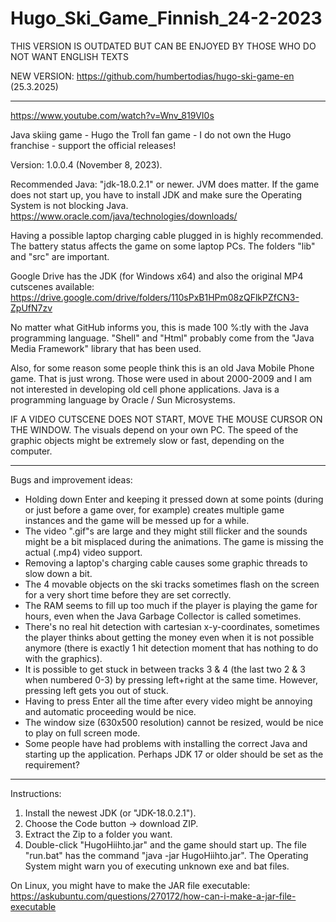 # Hugo_Ski_Game_Finnish_24-2-2023
THIS VERSION IS OUTDATED BUT CAN BE ENJOYED BY THOSE WHO DO NOT WANT ENGLISH TEXTS

NEW VERSION: https://github.com/humbertodias/hugo-ski-game-en
(25.3.2025)

----

  <a href="#" target="_blank" rel="noopener noreferrer">https://www.youtube.com/watch?v=Wnv_819VI0s</a> 


Java skiing game - Hugo the Troll fan game - I do not own the Hugo franchise - support the official releases! 

Version: 1.0.0.4 (November 8, 2023). 

Recommended Java: "jdk-18.0.2.1" or newer. JVM does matter. If the game does not start up, you have to install JDK and make sure the Operating System is not blocking Java.
https://www.oracle.com/java/technologies/downloads/ 

Having a possible laptop charging cable plugged in is highly recommended. The battery status affects the game on some laptop PCs. The folders "lib" and "src" are important.

Google Drive has the JDK (for Windows x64) and also the original MP4 cutscenes available: 
https://drive.google.com/drive/folders/110sPxB1HPm08zQFlkPZfCN3-ZpUfN7zv 

No matter what GitHub informs you, this is made 100 %:tly with the Java programming language. "Shell" and "Html" probably come from the "Java Media Framework" library that has been used.

Also, for some reason some people think this is an old Java Mobile Phone game. That is just wrong. Those were used in about 2000-2009 and I am not interested in developing old cell phone applications. Java is a programming language by Oracle / Sun Microsystems.

IF A VIDEO CUTSCENE DOES NOT START, MOVE THE MOUSE CURSOR ON THE WINDOW. The visuals depend on your own PC. The speed of the graphic objects might be extremely slow or fast, depending on the computer.

---

Bugs and improvement ideas:
- Holding down Enter and keeping it pressed down at some points (during or just before a game over, for example) creates multiple game instances and the game will be messed up for a while.
- The video ".gif"s are large and they might still flicker and the sounds might be a bit misplaced during the animations. The game is missing the actual (.mp4) video support.
- Removing a laptop's charging cable causes some graphic threads to slow down a bit.
- The 4 movable objects on the ski tracks sometimes flash on the screen for a very short time before they are set correctly.
- The RAM seems to fill up too much if the player is playing the game for hours, even when the Java Garbage Collector is called sometimes.
- There's no real hit detection with cartesian x-y-coordinates, sometimes the player thinks about getting the money even when it is not possible anymore (there is exactly 1 hit detection moment that has nothing to do with the graphics).
- It is possible to get stuck in between tracks 3 & 4 (the last two 2 & 3 when numbered 0-3) by pressing left+right at the same time. However, pressing left gets you out of stuck.
- Having to press Enter all the time after every video might be annoying and automatic proceeding would be nice.
- The window size (630x500 resolution) cannot be resized, would be nice to play on full screen mode.
- Some people have had problems with installing the correct Java and starting up the application. Perhaps JDK 17 or older should be set as the requirement?

---

Instructions: 
1. Install the newest JDK (or "JDK-18.0.2.1").
2. Choose the Code button -> download ZIP. 
3. Extract the Zip to a folder you want. 
4. Double-click "HugoHiihto.jar" and the game should start up. The file "run.bat" has the command "java -jar HugoHiihto.jar". The Operating System might warn you of executing unknown exe and bat files. 

On Linux, you might have to make the JAR file executable: 
https://askubuntu.com/questions/270172/how-can-i-make-a-jar-file-executable 

